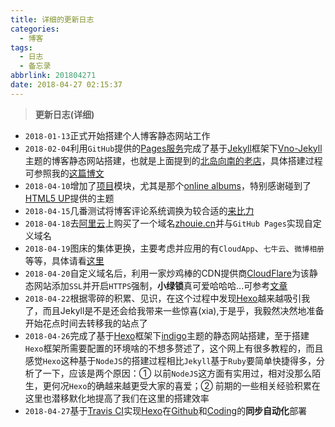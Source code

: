 ```yaml
---
title: 详细的更新日志
categories:
  - 博客
tags:
  - 日志
  - 备忘录
abbrlink: 201804271
date: 2018-04-27 02:15:37
---
```


> **更新日志(详细)**

* `2018-01-13`正式开始搭建个人博客静态网站工作
* `2018-02-04`利用`GitHub`提供的[Pages服务](https://pages.github.com/)完成了基于[Jekyll](https://www.jekyll.com.cn/)框架下[Vno-Jekyll](https://github.com/onevcat/vno-jekyll)主题的博客静态网站搭建，也就是上面提到的[北岛向南的老店](https://javef.github.io/)，具体搭建过程可参照我的[这篇博文](https://zhouie.cn/posts/201802151/)
* `2018-04-10`增加了[项目](https://javef.github.io/project)模块，尤其是那个[online albums](https://javef.github.io/project/albums/)，特别感谢碰到了[HTML5 UP](http://html5up.net/)提供的主题
* `2018-04-15`几番测试将博客评论系统调换为较合适的[来比力](https://livere.com/)
* `2018-04-18`去[阿里云](https://cn.aliyun.com/)上购买了一个域名[zhouie.cn](https://zhouie.cn/)并与`GitHub Pages`实现自定义域名
* `2018-04-19`图床的集体更换，主要考虑并应用的有`CloudApp`、`七牛云`、`微博相册`等等，具体请看[这里](https://zhouie.cn/posts/201804241/)
* `2018-04-20`自定义域名后，利用一家炒鸡棒的CDN提供商[CloudFlare](https://www.cloudflare.com/)为该静态网站添加`SSL`并开启`HTTPS`强制，**小绿锁**真可爱哈哈哈...可参考[文章](https://zhouie.cn/posts/201804231/)
* `2018-04-22`根据零碎的积累、见识，在这个过程中发现[Hexo](https://hexo.io/zh-cn/)越来越吸引我了，而且Jekyll是不是还会给我带来一些惊喜(xia),于是乎，我毅然决然地准备开始花点时间去转移我的站点了
* `2018-04-26`完成了基于[Hexo](https://hexo.io/zh-cn/)框架下[indigo](https://github.com/yscoder/hexo-theme-indigo)主题的静态网站搭建，至于搭建`Hexo`框架所需要配置的环境啥的不想多赘述了，这个网上有很多教程的，而且感觉`Hexo`这种基于`NodeJS`的搭建过程相比`Jekyll`基于`Ruby`要简单快捷得多，分析了一下，应该是两个原因：① 以前`NodeJS`这方面有实用过，相对没那么陌生，更何况`Hexo`的确越来越更受大家的喜爱；② 前期的一些相关经验积累在这里也潜移默化地提高了我们在这里的搭建效率
* `2018-04-27`基于[Travis CI](https://www.travis-ci.org/)实现[Hexo](https://hexo.io/zh-cn/)在[Github](https://github.com/)和[Coding](https://coding.net/)的**同步自动化**部署